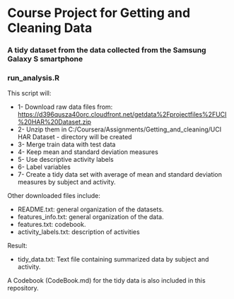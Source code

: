 # Course Project for Getting and Cleaning Data

### A tidy dataset from the data collected from the Samsung Galaxy S smartphone

### run_analysis.R

This script will:
- 1- Download raw data files from: https://d396qusza40orc.cloudfront.net/getdata%2Fprojectfiles%2FUCI%20HAR%20Dataset.zip
- 2- Unzip them in C:/Coursera/Assignments/Getting_and_cleaning/UCI HAR Dataset  - directory will be created
- 3- Merge train data with test data
- 4- Keep mean and standard deviation measures
- 5- Use descriptive activity labels
- 6- Label variables
- 7- Create a tidy data set with average of mean and standard deviation measures by subject and activity.

Other downloaded files include:
- README.txt: general organization of the datasets.
- features_info.txt: general organization of the data.
- features.txt: codebook.
- activity_labels.txt: description of activities

Result:
- tidy_data.txt: Text file containing summarized data by subject and activity. 

A Codebook (CodeBook.md) for the tidy data is also included in this repository.





